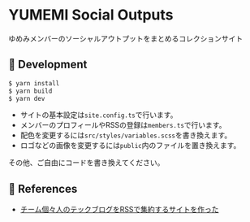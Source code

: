 # YUMEMI Social Outputs
ゆめみメンバーのソーシャルアウトプットをまとめるコレクションサイト

## 🔧 Development
```bash
$ yarn install
$ yarn build
$ yarn dev
```

- サイトの基本設定は`site.config.ts`で行います。
- メンバーのプロフィールやRSSの登録は`members.ts`で行います。
- 配色を変更するには`src/styles/variables.scss`を書き換えます。
- ロゴなどの画像を変更するには`public`内のファイルを置き換えます。

その他、ご自由にコードを書き換えてください。

## 🔗 References
- [チーム個々人のテックブログをRSSで集約するサイトを作った](https://zenn.dev/catnose99/articles/cb72a73368a547756862)
